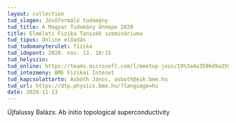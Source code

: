 ```yaml
---
layout: collection
tud_slogen: Jövőformáló tudomány
tud_title: A Magyar Tudomány Ünnepe 2020
title: Elméleti Fizika Tanszék szemináriuma
tud_tipus: Online előadás
tud_tudomanyterulet: fizika
tud_idopont: 2020. nov. 13. 10:15
tud_helyszin:
tud_online: https://teams.microsoft.com/l/meetup-join/19%3a4a3506d9a35047b4ac325d1fdd017ac2%40thread.tacv2/1603101920254?context=%7b%22Tid%22%3a%226a3548ab-7570-4271-91a8-58da00697029%22%2c%22Oid%22%3a%22c7eaf7d2-684b-4597-b217-6a9121400219%22%7d
tud_intezmeny: BME Fizikai Intézet
tud_kapcsolattarto: Asbóth János, asboth@eik.bme.hu
tud_url: https://dtp.physics.bme.hu/?language=hu
date: 2020-11-13
---
```

Újfalussy Balázs: Ab initio topological superconductivity

